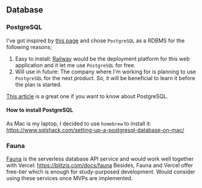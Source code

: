 ## Database

### PostgreSQL

I've got inspired by [this page](https://blitzjs.com/docs/database-overview) and chose `PostgreSQL` as a RDBMS for the following reasons;

1. Easy to install: [Railway](https://railway.app/) would be the deployment platform for this web application and it let me use `PostgreSQL` for free.
2. Will use in future: The company where I'm working for is planning to use `PostgreSQL` for the next product. So, it will be beneficial to learn it before the plan is started.

[This article](https://www.prisma.io/dataguide/postgresql/benefits-of-postgresql) is a great one if you want to know about PostgreSQL.

#### How to install PostgreSQL

As Mac is my laptop, I decided to use `homebrew` to install it: https://www.sqlshack.com/setting-up-a-postgresql-database-on-mac/

### Fauna

[Fauna](https://fauna.com/) is the serverless database API service and would work well together with Vercel: https://blitzjs.com/docs/fauna
Besides, Fauna and Vercel offer free-tier which is enough for study-purposed development. Would consider using these services once MVPs are implemented.
